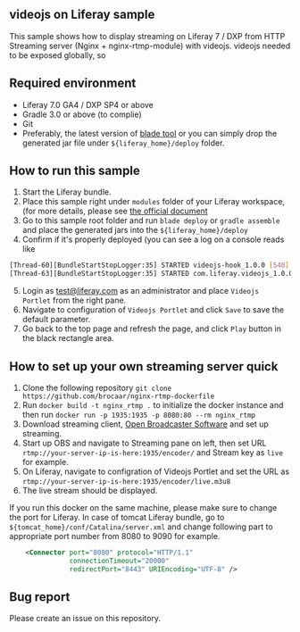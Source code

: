 ## videojs on Liferay sample
This sample shows how to display streaming on Liferay 7 / DXP from HTTP Streaming server (Nginx + nginx-rtmp-module) with videojs. videojs needed to be exposed globally, so 

## Required environment
* Liferay 7.0 GA4 / DXP SP4 or above
* Gradle 3.0 or above (to complie)
* Git
* Preferably, the latest version of [blade tool](https://dev.liferay.com/develop/tutorials/-/knowledge_base/7-0/installing-blade-cli) or you can simply drop the generated jar file under ```${liferay_home}/deploy``` folder.

## How to run this sample
1. Start the Liferay bundle.
2. Place this sample right under ```modules``` folder of your Liferay workspace, (for more details, please see [the official document](https://dev.liferay.com/develop/tutorials/-/knowledge_base/7-0/liferay-workspace)
3. Go to this sample root folder and run ```blade deploy``` or ```gradle assemble``` and place the generated jars into the ```${liferay_home}/deploy```
4. Confirm if it's properly deployed (you can see a log on a console reads like 
```bash
[Thread-60][BundleStartStopLogger:35] STARTED videojs-hook_1.0.0 [540]
[Thread-63][BundleStartStopLogger:35] STARTED com.liferay.videojs_1.0.0 [541]
```
5. Login as test@liferay.com as an administrator and place ```Videojs Portlet``` from the right pane.
6. Navigate to configuration of ```Videojs Portlet``` and click ```Save``` to save the default parameter.
7. Go back to the top page and refresh the page, and click ```Play``` button in the black rectangle area.

## How to set up your own streaming server quick
1. Clone the following repository ```git clone https://github.com/brocaar/nginx-rtmp-dockerfile```
2. Run ```docker build -t nginx_rtmp .``` to initialize the docker instance and then run ```docker run -p 1935:1935 -p 8080:80 --rm nginx_rtmp``` 
3. Download streaming client, [Open Broadcaster Software](https://obsproject.com/) and set up streaming.
4. Start up OBS and navigate to Streaming pane on left, then set URL ```rtmp://your-server-ip-is-here:1935/encoder/``` and Stream key as ```live``` for example.
5. On Liferay, navigate to configration of Videojs Portlet and set the URL as ```rtmp://your-server-ip-is-here:1935/encoder/live.m3u8```
6. The live stream should be displayed.

If you run this docker on the same machine, please make sure to change the port for Liferay. In case of tomcat Liferay bundle, go to ```${tomcat_home}/conf/Catalina/server.xml``` and change following part to appropriate port number from 8080 to 9090 for example.
```server.xml
    <Connector port="8080" protocol="HTTP/1.1"
               connectionTimeout="20000"
               redirectPort="8443" URIEncoding="UTF-8" />
```
## Bug report
Please create an issue on this repository.